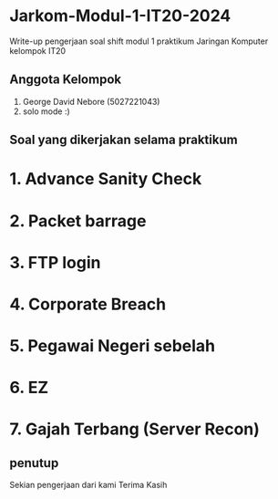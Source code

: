 # Jarkom-Modul-1-IT20-2024
Write-up pengerjaan soal shift modul 1 praktikum Jaringan Komputer kelompok IT20

## Anggota Kelompok
1. George David Nebore (5027221043)
2. solo mode :)

## Soal yang dikerjakan selama praktikum
# 1. Advance Sanity Check

# 2. Packet barrage

# 3. FTP login

# 4. Corporate Breach

# 5. Pegawai Negeri sebelah

# 6. EZ

# 7. Gajah Terbang (Server Recon)

## penutup
Sekian pengerjaan dari kami Terima Kasih
